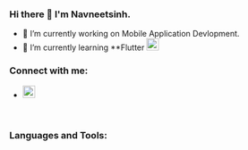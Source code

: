 ### Hi there 👋 I'm Navneetsinh.

<!--
**Navneetsinh53/Navneetsinh53** is a ✨ _special_ ✨ repository because its `README.md` (this file) appears on your GitHub profile.

Here are some ideas to get you started:

- 🔭 I’m currently working on Mobile Application Devlopment.
- 🌱 I’m currently learning **Flutter
- 👯 I’m looking to collaborate on ...
- 🤔 I’m looking for help with ...
- 💬 Ask me about ...
- 📫 How to reach me: ...
- 😄 Pronouns: ...
- ⚡ Fun fact: ...
-->

- 🔭 I’m currently working on Mobile Application Devlopment.
- 🌱 I’m currently learning **Flutter <img src="https://i.ibb.co/qnhpHjX/dash1.png" height="22" width="22" /> 
### Connect with me:
  - <a href="https://www.linkedin.com/in/navneetsinh-gohil-2a844665" target="blank"><img src="https://i.ibb.co/pd0HmFb/images.png" alt="Navneetsinh" height="22" width="22" /></a>
<br />

### Languages and Tools:
